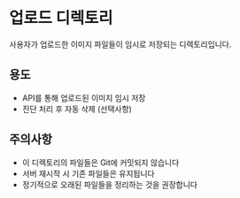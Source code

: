 # 업로드 디렉토리
사용자가 업로드한 이미지 파일들이 임시로 저장되는 디렉토리입니다.

## 용도
- API를 통해 업로드된 이미지 임시 저장
- 진단 처리 후 자동 삭제 (선택사항)

## 주의사항
- 이 디렉토리의 파일들은 Git에 커밋되지 않습니다
- 서버 재시작 시 기존 파일들은 유지됩니다
- 정기적으로 오래된 파일들을 정리하는 것을 권장합니다